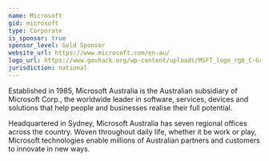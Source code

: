 ```yaml
---
name: Microsoft
gid: microsoft
type: Corporate
is_sponsor: true
sponsor_level: Gold Sponsor
website_url: https://www.microsoft.com/en-au/
logo_url: https://www.govhack.org/wp-content/uploads/MSFT_logo_rgb_C-Gray_D-300x110.png
jurisdiction: national
---
```


Established in 1985, Microsoft Australia is the Australian subsidiary of Microsoft Corp., the worldwide leader in software, services, devices and solutions that help people and businesses realise their full potential.

Headquartered in Sydney, Microsoft Australia has seven regional offices across the country. Woven throughout daily life, whether it be work or play, Microsoft technologies enable millions of Australian partners and customers to innovate in new ways.